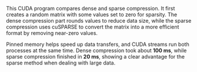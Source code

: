 This CUDA program compares dense and sparse compression. It first creates a random matrix with some values set to zero for sparsity. The dense compression part rounds values to reduce data size, while the sparse compression uses cuSPARSE to convert the matrix into a more efficient format by removing near-zero values.  

Pinned memory helps speed up data transfers, and CUDA streams run both processes at the same time. Dense compression took about **100 ms**, while sparse compression finished in **20 ms**, showing a clear advantage for the sparse method when dealing with large data.